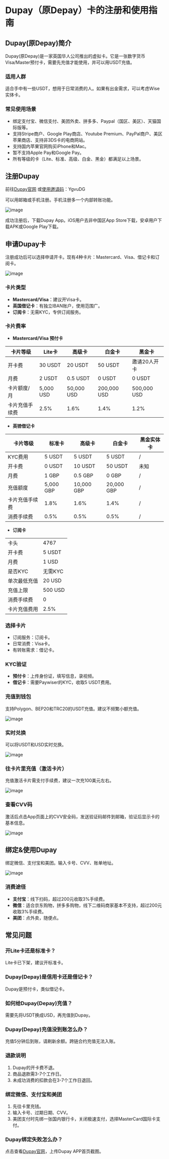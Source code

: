 # Dupay（原Depay）卡的注册和使用指南

## Dupay(原Depay)简介
Dupay(原Depay)是一家英国华人公司推出的虚拟卡。它是一张数字货币Visa/Master预付卡，需要先充值才能使用，并可以用USDT充值。

### 适用人群
适合手中有一些USDT，想用于日常消费的人。如果有出金需求，可以考虑Wise实体卡。

### 常见使用场景
- 绑定支付宝、微信支付、美团外卖、拼多多、Paypal（国区、美区）、天猫国际版等。
- 支持Stripe商户、Google Play商店、Youtube Premium、PayPal商户、美区苹果商店、支持非3DS卡的电商网站。
- 支持国内苹果官网购买iPhone和Mac。
- 暂不支持Apple Pay和Google Pay。
- 所有等级的卡（Lite、标准、高级、白金、黑金）都满足以上场景。

## 注册Dupay
前往[Dupay官网](https://dupay.one/web-app/register-h5?invitCode=YgvuDG&lang=zh-cn)
或[使用邀请码](https://dupay.one/web-app/register-h5?invitCode=YgvuDG&lang=zh-cn)：YgvuDG

可以用邮箱或手机注册。手机注册多一个内部转账功能。

![image](https://github.com/speightjuan30/Dupay/assets/169787719/cddaa0cf-3463-45bc-b7d3-cf7ee5d0311e)

成功注册后，下载Dupay App。iOS用户去非中国区App Store下载，安卓用户下载APK或Google Play下载。

## 申请Dupay卡
注册成功后可以选择申请开卡。现有4种卡片：Mastercard、Visa、借记卡和订阅卡。

![image](https://github.com/speightjuan30/Dupay/assets/169787719/54840b67-7fbd-4210-95fa-200d7ff71d23)


### 卡片类型
- **Mastercard/Visa**：建议开Visa卡。
- **英国借记卡**：有独立IBAN账户，使用范围广。
- **订阅卡**：无需KYC，专供订阅服务。

### 卡片费率
- **Mastercard/Visa 预付卡**

| 卡片等级 | Lite卡 | 高级卡 | 白金卡 | 黑金卡 |
| --- | --- | --- | --- | --- |
| 开卡费 | 30 USDT | 20 USDT | 50 USDT | 邀请20人开卡 |
| 月费 | 2 USDT | 0.5 USDT | 0 USDT | 0 USDT |
| 卡片额度/月 | 5,000 USD | 50,000 USD | 200,000 USD | 500,000 USD |
| 卡片充值手续费 | 2.5% | 1.6% | 1.4% | 1.2% |

- **英镑借记卡**

| 卡片等级 | 标准卡 | 高级卡 | 白金卡 | 黑金实体卡 |
| --- | --- | --- | --- | --- |
| KYC费用 | 5 USDT | 5 USDT | 5 USDT | / |
| 开卡费 | 0 USDT | 10 USDT | 50 USDT | 未知 |
| 月费 | 1 GBP | 0.5 GBP | 0 GBP | / |
| 充值额度 | 5,000 GBP | 10,000 GBP | 20,000 GBP | / |
| 卡片充值手续费 | 1.8% | 1.6% | 1.4% | / |
| 消费手续费 | 0.5% | 0.5% | 0.5% | / |

- **订阅卡**

| | |
| --- | --- |
| 卡头 | 4767 |
| 开卡费 | 5 USDT |
| 月费 | 1 USD |
| 是否KYC | 无需KYC |
| 单次最低充值 | 20 USD |
| 充值上限 | 500 USD |
| 消费手续费 | 0 |
| 卡片充值费用 | 2.5% |

### 选择卡片
- 订阅服务：订阅卡。
- 日常消费：Visa卡。
- 有转账需求：借记卡。

### KYC验证
- **预付卡**：上传身份证，填写信息，录视频。
- **借记卡**：需要Paywiser的KYC，收取5 USDT费用。

### 充值到钱包
支持Polygon、BEP20和TRC20的USDT充值。建议不频繁小额充值。

![image](https://github.com/speightjuan30/Dupay/assets/169787719/9ca9b9c8-2e86-420f-9f76-112f9f3a9fba)


### 实时兑换
可以将USDT和USD实时兑换。

![image](https://github.com/speightjuan30/Dupay/assets/169787719/161be1a7-8324-4c1a-9a10-2766532f88be)


### 往卡片里充值（激活卡片）
充值激活卡片需支付手续费，建议一次充100美元左右。

![image](https://github.com/speightjuan30/Dupay/assets/169787719/d17ccc90-36c5-4947-a233-aa8199827959)


### 查看CVV码
激活后点击App页面上的CVV安全码，发送验证码邮件到邮箱，验证后显示卡的基本信息。

![image](https://github.com/speightjuan30/Dupay/assets/169787719/f2bdfc1a-6acb-41d9-952a-edb1c0efbe2a)


## 绑定&使用Dupay
绑定微信、支付宝和美团。输入卡号、CVV、账单地址。

![image](https://github.com/speightjuan30/Dupay/assets/169787719/b74b46ca-066d-4cd9-8874-3388d4384da6)


### 消费途径
- **支付宝**：线下扫码，超过200元收取3%手续费。
- **微信**：适合京东购物，拼多多购物，线下二维码商家基本不支持，超过200元收取3%手续费。
- **美团**：点外卖，随便点。

## 常见问题

### 开Lite卡还是标准卡？
Lite卡已下架，建议开标准卡。

### Dupay(Depay)是信用卡还是借记卡？
Dupay是预付卡，类似借记卡。

### 如何给Dupay(Depay)充值？
需要先将USDT换成USD，再充值到Dupay。

### Dupay(Depay)充值没到账怎么办？
充值5分钟后到账，请刷新余额。跨链合约充值无法入账。

### 退款说明
1. Dupay的开卡费不退。
2. 商品退款需3-7个工作日。
3. 未成功消费的扣款会在3-7个工作日退回。

### 绑定微信、支付宝和美团
1. 先往卡里充钱。
2. 输入卡号、过期日期、CVV。
3. 美团支付时先绑一张国内银行卡，关闭极速支付，选择MasterCard国际卡支付。

### Dupay绑定失败怎么办？
点击查看[Dupay官网](https://dupay.one/web-app/register-h5?invitCode=YgvuDG&lang=zh-cn)，上传Dupay APP首页截图。



